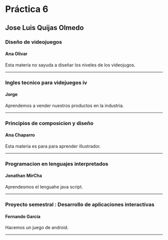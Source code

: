 # Práctica 6

## Jose Luis Quijas Olmedo

### Diseño de videojuegos

#### Ana Olivar

Esta materia no sayuda a diseñar los niveles de los videojugos.

---

### Ingles tecnico para videjuegos iv

#### Jorge 

Aprendemos a vender nuestros productos en la industria.

---

### Principios de composicion y diseño

#### Ana Chaparro

Esta materia es para para aprender illustrador.

---

### Programacion en lenguajes interpretados

#### Jonathan MirCha

Aprendesmos el lenguahe java script.

---

### Proyecto semestral : Desarrollo de aplicaciones interactivas

#### Fernando Garcia

Hacemos un juego de android.

---